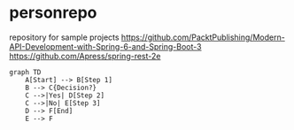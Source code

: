 personrepo
==========

repository for sample projects
https://github.com/PacktPublishing/Modern-API-Development-with-Spring-6-and-Spring-Boot-3
https://github.com/Apress/spring-rest-2e

```mermaid
graph TD
    A[Start] --> B[Step 1]
    B --> C{Decision?}
    C -->|Yes| D[Step 2]
    C -->|No| E[Step 3]
    D --> F[End]
    E --> F
```

